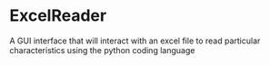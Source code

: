 # ExcelReader
A GUI interface that will interact with an excel file to read particular characteristics using the python coding language
